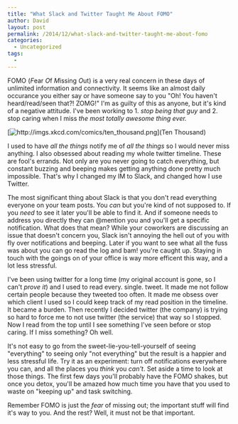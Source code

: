 ```yaml
---
title: "What Slack and Twitter Taught Me About FOMO"
author: David
layout: post
permalink: /2014/12/what-slack-and-twitter-taught-me-about-fomo
categories:
  - Uncategorized
tags:
  -
---
```


FOMO (*F*ear *O*f *M*issing *O*ut) is a very real concern in these days of unlimited information and connectivity. It seems like an almost daily occurance you either say or have someone say to you "Oh! You haven't heard/read/seen that?! ZOMG!" I'm as guilty of this as anyone, but it's kind of a negative attitude. I've been working to 1. _stop being that guy_ and 2. stop caring when I miss *the most totally awesome thing ever.*

[![http://imgs.xkcd.com/comics/ten_thousand.png](Ten Thousand)](http://xkcd.com/1053/)

I used to have _all the things_ notify me of _all the things_ so I would never miss anything. I also obsessed about reading my whole twitter timeline. These are fool's errands. Not only are you never going to catch everything, but constant buzzing and beeping makes getting anything done pretty much impossible. That's why I changed my IM to Slack, and changed how I use Twitter.

The most significant thing about Slack is that you don't read everything everyone on your team posts. You _can_ but you're kind of not supposed to. If you _need_ to see it later you'll be able to find it. And if someone needs to address you directly they can @mention you and you'll get a specific notification. What does that mean? While your coworkers are discussing an issue that doesn't concern you, Slack isn't annoying the hell out of you with fly over notifications and beeping. Later if you want to see what all the fuss was about you can go read the log and bam! you're caught up. Staying in touch with the goings on of your office is way more efficent this way, and a lot less stressful.

I've been using twitter for a long time (my original account is gone, so I can't _prove it_) and I used to read every. single. tweet. It made me not follow certain people because they tweeted too often. It made me obsess over which client I used so I could keep track of my read position in the timeline. It became a burden. Then recently I decided twitter (the company) is trying so hard to force me to not use twitter (the service) that way so I stopped. Now I read from the top until I see something I've seen before or stop caring. If I miss something? Oh well.

It's not easy to go from the sweet-lie-you-tell-yourself of seeing "everything" to seeing only "not everything" but the result is a happier and less stressful life. Try it as an experiment: turn off notifications everywhere you can, and all the places you _think_ you *can't*. Set aside a time to look at those things. The first few days you'll probably have the FOMO shakes, but once you detox, you'll be amazed how much time you have that you used to waste on "keeping up" and task switching.

Remember FOMO is just the *fear* of missing out; the important stuff will find it's way to you. And the rest? Well, it must not be that important.

